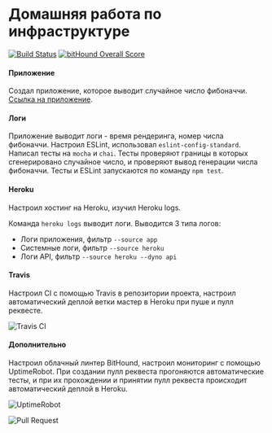 # Домашняя работа по инфраструктуре

[![Build Status](https://travis-ci.org/Ellaylone/htask6.svg?branch=master)](https://travis-ci.org/Ellaylone/htask6)
[![bitHound Overall Score](https://www.bithound.io/github/Ellaylone/htask6/badges/score.svg)](https://www.bithound.io/github/Ellaylone/htask6)

#### Приложение

Создал приложение, которое выводит случайное число фибоначчи. [Ссылка на приложение](https://immense-bayou-36533.herokuapp.com/).

#### Логи

Приложение выводит логи - время рендеринга, номер числа фибоначчи. Настроил ESLint, использовал `eslint-config-standard`. Написал тесты на `mocha` и `chai`. Тесты проверяют границы в которых сгенерировано случайное число, и проверяют вывод генерации числа фибоначчи. Тесты и ESLint запускаются по команду `npm test`.

#### Heroku

Настроил хостинг на Heroku, изучил Heroku logs.

Команда `heroku logs` выводит логи. Выводится 3 типа логов:
* Логи приложения, фильтр `--source app`
* Системные логи, фильтр `--source heroku`
* Логи API, фильтр `--source heroku --dyno api`

#### Travis

Настроил CI с помощью Travis в репозитории проекта, настроил автоматический деплой ветки мастер в Heroku при пуше и пулл реквесте.

![Travis CI](https://cloud.githubusercontent.com/assets/4200528/17568604/30c3214c-5f4d-11e6-8262-927846d2988b.jpg)

#### Дополнительно

Настроил облачный линтер BitHound, настроил мониторинг с помощью UptimeRobot. При создании пулл реквеста прогоняются автоматические тесты, и при их прохождении и принятии пулл реквеста происходит автоматический деплой в Heroku.

![UptimeRobot](https://cloud.githubusercontent.com/assets/4200528/17568559/02268856-5f4d-11e6-95d7-53d6974db8dc.jpg)

![Pull Request](https://cloud.githubusercontent.com/assets/4200528/17568823/1c4092d0-5f4e-11e6-8c5a-6b5da70fd7bc.jpg)

